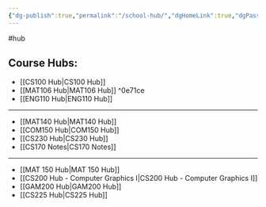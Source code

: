 ```yaml
---
{"dg-publish":true,"permalink":"/school-hub/","dgHomeLink":true,"dgPassFrontmatter":false}
---
```


#hub
## Course Hubs:
- [[CS100 Hub|CS100 Hub]]
- [[MAT106 Hub|MAT106 Hub]] ^0e71ce
- [[ENG110 Hub|ENG110 Hub]]

___
- [[MAT140 Hub|MAT140 Hub]]
- [[COM150 Hub|COM150 Hub]]
- [[CS230 Hub|CS230 Hub]]
- [[CS170 Notes|CS170 Notes]]

___
* [[MAT 150 Hub|MAT 150 Hub]]
* [[CS200 Hub - Computer Graphics I|CS200 Hub - Computer Graphics I]]
* [[GAM200 Hub|GAM200 Hub]]
* [[CS225 Hub|CS225 Hub]]

